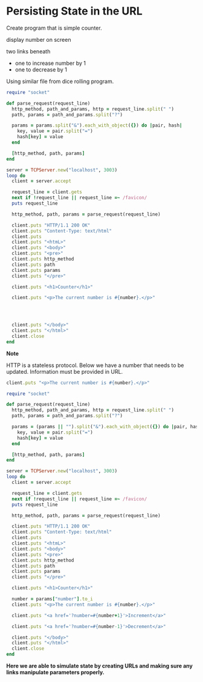 # Persisting State in the URL

Create program that is simple counter. 

display number on screen

two links beneath
  - one to increase number by 1
  - one to decrease by 1


Using similar file from dice rolling program.

```ruby 
require "socket"

def parse_request(request_line)
  http_method, path_and_params, http = request_line.split(" ")
  path, params = path_and_params.split("?")

  params = params.split("&").each_with_object({}) do |pair, hash|
    key, value = pair.split("=")
    hash[key] = value
  end 

  [http_method, path, params]
end 

server = TCPServer.new("localhost", 3003)
loop do 
  client = server.accept 

  request_line = client.gets
  next if !request_line || request_line =~ /favicon/
  puts request_line

  http_method, path, params = parse_request(request_line)

  client.puts "HTTP/1.1 200 OK"
  client.puts "Content-Type: text/html"
  client.puts 
  client.puts "<htmL>"
  client.puts "<body>"
  client.puts "<pre>"
  client.puts http_method
  client.puts path 
  client.puts params
  client.puts "</pre>"

  client.puts "<h1>Counter</h1>"

  client.puts "<p>The current number is #{number}.</p>"
  



  client.puts "</body>"
  client.puts "</html>"
  client.close 
end 
```

**Note** 

HTTP is a stateless protocol. Below we have a number that needs to be updated. Information must be provided in URL. 

```ruby
client.puts "<p>The current number is #{number}.</p>"
```

```ruby 
require "socket"

def parse_request(request_line)
  http_method, path_and_params, http = request_line.split(" ")
  path, params = path_and_params.split("?")

  params = (params || "").split("&").each_with_object({}) do |pair, hash|
    key, value = pair.split("=")
    hash[key] = value
  end 

  [http_method, path, params]
end 

server = TCPServer.new("localhost", 3003)
loop do 
  client = server.accept 

  request_line = client.gets
  next if !request_line || request_line =~ /favicon/
  puts request_line

  http_method, path, params = parse_request(request_line)

  client.puts "HTTP/1.1 200 OK"
  client.puts "Content-Type: text/html"
  client.puts 
  client.puts "<htmL>"
  client.puts "<body>"
  client.puts "<pre>"
  client.puts http_method
  client.puts path 
  client.puts params
  client.puts "</pre>"

  client.puts "<h1>Counter</h1>"

  number = params["number"].to_i
  client.puts "<p>The current number is #{number}.</p>"

  client.puts "<a href='?number=#{number+1}'>Increment</a>"

  client.puts "<a href='?number=#{number-1}'>Decrement</a>"

  client.puts "</body>"
  client.puts "</html>"
  client.close 
end 
```


**Here we are able to simulate state by creating URLs and making sure any links manipulate parameters properly.**